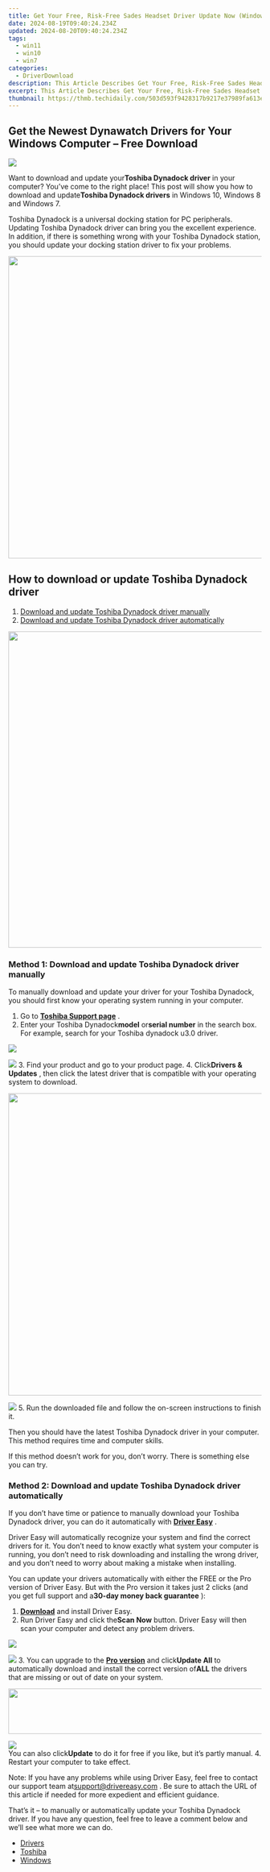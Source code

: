 ```yaml
---
title: Get Your Free, Risk-Free Sades Headset Driver Update Now (Windows Exclusive)
date: 2024-08-19T09:40:24.234Z
updated: 2024-08-20T09:40:24.234Z
tags:
  - win11
  - win10
  - win7
categories:
  - DriverDownload
description: This Article Describes Get Your Free, Risk-Free Sades Headset Driver Update Now (Windows Exclusive)
excerpt: This Article Describes Get Your Free, Risk-Free Sades Headset Driver Update Now (Windows Exclusive)
thumbnail: https://thmb.techidaily.com/503d593f9428317b9217e37989fa613e5c3305adb6e8017e4b8755b0efa649e5.png
---
```


## Get the Newest Dynawatch Drivers for Your Windows Computer – Free Download

![](https://images.drivereasy.com/wp-content/uploads/2018/11/img_5bf64df7a925e.jpg)

 Want to download and update your**Toshiba Dynadock driver** in your computer? You’ve come to the right place! This post will show you how to download and update**Toshiba Dynadock drivers** in Windows 10, Windows 8 and Windows 7.

 Toshiba Dynadock is a universal docking station for PC peripherals. Updating Toshiba Dynadock driver can bring you the excellent experience. In addition, if there is something wrong with your Toshiba Dynadock station, you should update your docking station driver to fix your problems.

<!-- affiliate ads begin -->
<a href="https://appsumo.8odi.net/c/5597632/2068416/7443" target="_top" id="2068416"><img src="//a.impactradius-go.com/display-ad/7443-2068416" border="0" alt="" width="1200" height="600"/></a><img height="0" width="0" src="https://appsumo.8odi.net/i/5597632/2068416/7443" style="position:absolute;visibility:hidden;" border="0" />
<!-- affiliate ads end -->
## How to download or update Toshiba Dynadock driver

1. [Download and update Toshiba Dynadock driver manually](https://tools.techidaily.com/drivereasy/download/)
2. [Download and update Toshiba Dynadock driver automatically](https://tools.techidaily.com/drivereasy/download/)

<!-- affiliate ads begin -->
<a href="https://thefitville.pxf.io/c/5597632/1526796/15852" target="_top" id="1526796"><img src="//a.impactradius-go.com/display-ad/15852-1526796" border="0" alt="" width="1200" height="628"/></a><img height="0" width="0" src="https://imp.pxf.io/i/5597632/1526796/15852" style="position:absolute;visibility:hidden;" border="0" />
<!-- affiliate ads end -->
### Method 1: Download and update Toshiba Dynadock driver manually

 To manually download and update your driver for your Toshiba Dynadock, you should first know your operating system running in your computer.

1. Go to **[Toshiba Support page](https://support.toshiba.com/support/home)**  .
2. Enter your Toshiba Dynadock**model** or**serial number** in the search box. For example, search for your Toshiba dynadock u3.0 driver.  
<!-- affiliate ads begin -->
<a href="https://store.movavi.com/affiliate.php?ACCOUNT=MOVAVI&AFFILIATE=108875&PATH=https%3A%2F%2Fwww.movavi.com%3FAFFILIATE%3D108875%26RESOURCE%3DMovavi%2BScreen%2BRecorder%2Bbox"><img src="https://mcusercontent.com/0885a03ded3d480dca9287f12/images/f026b149-fc7c-fd54-5f3e-1460bbb19b6b.jpg" border="0"></a>
<!-- affiliate ads end -->
![](https://images.drivereasy.com/wp-content/uploads/2018/11/img_5bf61a0ce61d5.jpg)
3. Find your product and go to your product page.
4. Click**Drivers & Updates** , then click the latest driver that is compatible with your operating system to download.  
<!-- affiliate ads begin -->
<a href="https://unicoeye.pxf.io/c/5597632/2084399/18498" target="_top" id="2084399"><img src="//a.impactradius-go.com/display-ad/18498-2084399" border="0" alt="" width="1125" height="600"/></a><img height="0" width="0" src="https://imp.pxf.io/i/5597632/2084399/18498" style="position:absolute;visibility:hidden;" border="0" />
<!-- affiliate ads end -->
![](https://images.drivereasy.com/wp-content/uploads/2018/11/img_5bf61a2b21d9d.jpg)
5. Run the downloaded file and follow the on-screen instructions to finish it.

 Then you should have the latest Toshiba Dynadock driver in your computer. This method requires time and computer skills.

 If this method doesn’t work for you, don’t worry. There is something else you can try.

### Method 2: Download and update Toshiba Dynadock driver automatically

 If you don’t have time or patience to manually download your Toshiba Dynadock driver, you can do it automatically with **[Driver Easy](https://tools.techidaily.com/drivereasy/download/)**  .

 Driver Easy will automatically recognize your system and find the correct drivers for it. You don’t need to know exactly what system your computer is running, you don’t need to risk downloading and installing the wrong driver, and you don’t need to worry about making a mistake when installing.

 You can update your drivers automatically with either the FREE or the Pro version of Driver Easy. But with the Pro version it takes just 2 clicks (and you get full support and a**30-day money back guarantee** ):

1. **[Download](https://tools.techidaily.com/drivereasy/download/)**  and install Driver Easy.
2. Run Driver Easy and click the**Scan Now** button. Driver Easy will then scan your computer and detect any problem drivers.  
<!-- affiliate ads begin -->
<a href="https://shop.systoolsgroup.com/affiliate.php?ACCOUNT=SYSTOOBY&AFFILIATE=108875&PATH=https%3A%2F%2Fwww.systoolsgroup.com%3FAFFILIATE%3D108875%26RESOURCE%3DSysTools%2BOST%2BRecovery"><img src="https://www.systoolsgroup.com/box/ost-recovery.png" border="0"></a>
<!-- affiliate ads end -->
![](https://images.drivereasy.com/wp-content/uploads/2018/11/img_5bf61bf0e0f26.jpg)
3. You can upgrade to the **[Pro version](https://tools.techidaily.com/drivereasy/download/)**  and click**Update All** to automatically download and install the correct version of**ALL** the drivers that are missing or out of date on your system.  
<!-- affiliate ads begin -->
<a href="https://mindmanager.sjv.io/c/5597632/1787667/20231" target="_top" id="1787667"><img src="//a.impactradius-go.com/display-ad/20231-1787667" border="0" alt="" width="728" height="90"/></a><img height="0" width="0" src="https://imp.pxf.io/i/5597632/1787667/20231" style="position:absolute;visibility:hidden;" border="0" />
<!-- affiliate ads end -->
![](https://images.drivereasy.com/wp-content/uploads/2018/11/img_5bf61bcd96aa4.jpg)  
 You can also click**Update** to do it for free if you like, but it’s partly manual.
4. Restart your computer to take effect.

 Note: If you have any problems while using Driver Easy, feel free to contact our support team at[support@drivereasy.com](https://tools.techidaily.com/drivereasy/download/) . Be sure to attach the URL of this article if needed for more expedient and efficient guidance.

  That’s it – to manually or automatically update your Toshiba Dynadock driver. If you have any question, feel free to leave a comment below and we’ll see what more we can do.

* [Drivers](https://tools.techidaily.com/drivereasy/download/)
* [Toshiba](https://tools.techidaily.com/drivereasy/download/)
* [Windows](https://tools.techidaily.com/drivereasy/download/)

<ins class="adsbygoogle"
     style="display:block"
     data-ad-format="autorelaxed"
     data-ad-client="ca-pub-7571918770474297"
     data-ad-slot="1223367746"></ins>



<ins class="adsbygoogle"
     style="display:block"
     data-ad-client="ca-pub-7571918770474297"
     data-ad-slot="8358498916"
     data-ad-format="auto"
     data-full-width-responsive="true"></ins>


